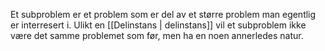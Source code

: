 Et subproblem er et problem som er del av et større problem man egentlig er interresert i. Ulikt en [[Delinstans | delinstans]] vil et subproblem ikke være det samme problemet som før, men ha en noen annerledes natur.